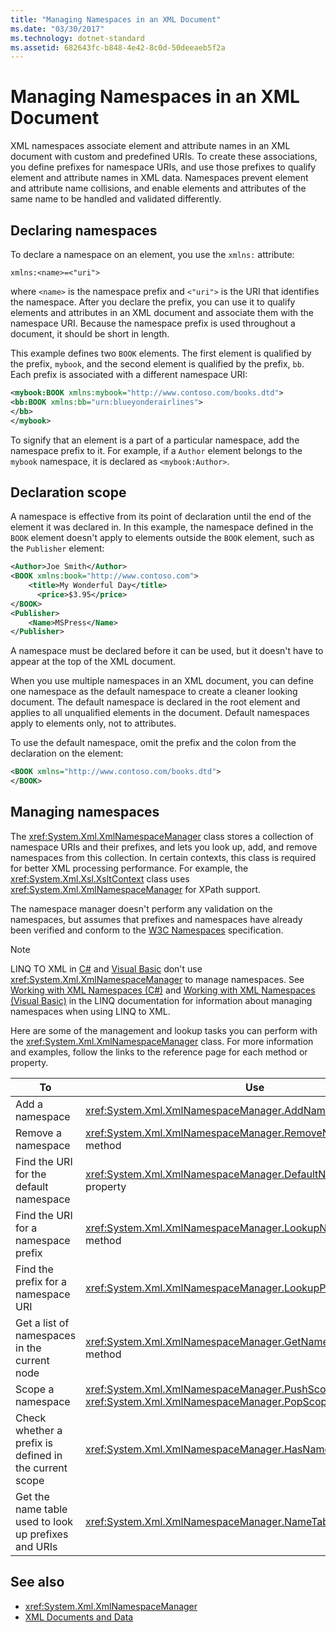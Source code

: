 ```yaml
---
title: "Managing Namespaces in an XML Document"
ms.date: "03/30/2017"
ms.technology: dotnet-standard
ms.assetid: 682643fc-b848-4e42-8c0d-50deeaeb5f2a
---
```

# Managing Namespaces in an XML Document
XML namespaces associate element and attribute names in an XML document with custom and predefined URIs. To create these associations, you define prefixes for namespace URIs, and use those prefixes to qualify element and attribute names in XML data. Namespaces prevent element and attribute name collisions, and enable elements and attributes of the same name to be handled and validated differently.  
  
<a name="declare"></a>
## Declaring namespaces  
 To declare a namespace on an element, you use the `xmlns:` attribute:  
  
 `xmlns:<name>=<"uri">`  
  
 where `<name>` is the namespace prefix and `<"uri">` is the URI that identifies the namespace. After you declare the prefix, you can use it to qualify elements and attributes in an XML document and associate them with the namespace URI. Because the namespace prefix is used throughout a document, it should be short in length.  
  
 This example defines two `BOOK` elements. The first element is qualified by the prefix, `mybook`, and the second element is qualified by the prefix, `bb`. Each prefix is associated with a different namespace URI:  
  
```xml  
<mybook:BOOK xmlns:mybook="http://www.contoso.com/books.dtd">  
<bb:BOOK xmlns:bb="urn:blueyonderairlines">  
</bb>
</mybook>
```  
  
 To signify that an element is a part of a particular namespace, add the namespace prefix to it. For example, if a `Author` element belongs to the `mybook` namespace, it is declared as `<mybook:Author>`.  
  
<a name="scope"></a>
## Declaration scope  
 A namespace is effective from its point of declaration until the end of the element it was declared in. In this example, the namespace defined in the `BOOK` element doesn't apply to elements outside the `BOOK` element, such as the `Publisher` element:  
  
```xml  
<Author>Joe Smith</Author>  
<BOOK xmlns:book="http://www.contoso.com">  
    <title>My Wonderful Day</title>  
      <price>$3.95</price>  
</BOOK>  
<Publisher>  
    <Name>MSPress</Name>  
</Publisher>  
```  
  
 A namespace must be declared before it can be used, but it doesn't have to appear at the top of the XML document.  
  
 When you use multiple namespaces in an XML document, you can define one namespace as the default namespace to create a cleaner looking document. The default namespace is declared in the root element and applies to all unqualified elements in the document. Default namespaces apply to elements only, not to attributes.  
  
 To use the default namespace, omit the prefix and the colon from the declaration on the element:  
  
```xml  
<BOOK xmlns="http://www.contoso.com/books.dtd">  
</BOOK>
```  
  
## Managing namespaces  
 The <xref:System.Xml.XmlNamespaceManager> class stores a collection of namespace URIs and their prefixes, and lets you look up, add, and remove namespaces from this collection. In certain contexts, this class is required for better XML processing performance. For example, the <xref:System.Xml.Xsl.XsltContext> class uses <xref:System.Xml.XmlNamespaceManager> for XPath support.  
  
 The namespace manager doesn't perform any validation on the namespaces, but assumes that prefixes and namespaces have already been verified and conform to the [W3C Namespaces](https://www.w3.org/TR/REC-xml-names/) specification.  
  
> [!NOTE]
> LINQ TO XML in [C#](../../../csharp/programming-guide/concepts/linq/linq-to-xml-overview.md) and [Visual Basic](../../../visual-basic/programming-guide/concepts/linq/linq-to-xml.md) don't use <xref:System.Xml.XmlNamespaceManager> to manage namespaces. See [Working with XML Namespaces (C#)](../../../csharp/programming-guide/concepts/linq/namespaces-overview-linq-to-xml.md) and [Working with XML Namespaces (Visual Basic)](../../../visual-basic/programming-guide/concepts/linq/working-with-xml-namespaces.md) in the LINQ documentation for information about managing namespaces when using LINQ to XML.  
  
 Here are some of the management and lookup tasks you can perform with the <xref:System.Xml.XmlNamespaceManager> class. For more information and examples, follow the links to the reference page for each method or property.  
  
|To|Use|  
|--------|---------|  
|Add a namespace|<xref:System.Xml.XmlNamespaceManager.AddNamespace%2A> method|  
|Remove a namespace|<xref:System.Xml.XmlNamespaceManager.RemoveNamespace%2A> method|  
|Find the URI for the default namespace|<xref:System.Xml.XmlNamespaceManager.DefaultNamespace%2A> property|  
|Find the URI for a namespace prefix|<xref:System.Xml.XmlNamespaceManager.LookupNamespace%2A> method|  
|Find the prefix for a namespace URI|<xref:System.Xml.XmlNamespaceManager.LookupPrefix%2A> method|  
|Get a list of namespaces in the current node|<xref:System.Xml.XmlNamespaceManager.GetNamespacesInScope%2A> method|  
|Scope a namespace|<xref:System.Xml.XmlNamespaceManager.PushScope%2A> and <xref:System.Xml.XmlNamespaceManager.PopScope%2A> methods|  
|Check whether a prefix is defined in the current scope|<xref:System.Xml.XmlNamespaceManager.HasNamespace%2A> method|  
|Get the name table used to look up prefixes and URIs|<xref:System.Xml.XmlNamespaceManager.NameTable%2A> property|  
  
## See also

- <xref:System.Xml.XmlNamespaceManager>
- [XML Documents and Data](../../../../docs/standard/data/xml/index.md)
